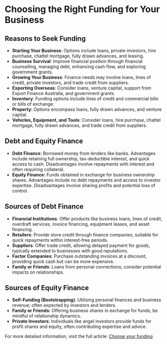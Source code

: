 # Choosing the Right Funding for Your Business

## Reasons to Seek Funding

- **Starting Your Business**: Options include loans, private investors, hire purchase, chattel mortgage, fully drawn advances, and leasing.
- **Business Survival**: Improve financial position through financial counselling, managing debt, enhancing cash flow, and exploring government grants.
- **Growing Your Business**: Finance needs may involve loans, lines of credit, private investors, and trade credit from suppliers.
- **Exporting Overseas**: Consider loans, venture capital, support from Export Finance Australia, and government grants.
- **Inventory**: Funding options include lines of credit and commercial bills or bills of exchange.
- **Property**: Options encompass loans, fully drawn advances, and venture capital.
- **Vehicles, Equipment, and Tools**: Consider loans, hire purchase, chattel mortgage, fully drawn advances, and trade credit from suppliers.

## Debt and Equity Finance

- **Debt Finance**: Borrowed money from lenders like banks. Advantages include retaining full ownership, tax-deductible interest, and quick access to cash. Disadvantages involve repayments with interest and often requiring collateral.
- **Equity Finance**: Funds obtained in exchange for business ownership shares. Advantages include no debt repayments and access to investor expertise. Disadvantages involve sharing profits and potential loss of control.

## Sources of Debt Finance

- **Financial Institutions**: Offer products like business loans, lines of credit, overdraft services, invoice financing, equipment leases, and asset financing.
- **Retailers**: Provide store credit through finance companies, suitable for quick repayments within interest-free periods.
- **Suppliers**: Offer trade credit, allowing delayed payment for goods, typically extended to businesses with good reputations.
- **Factor Companies**: Purchase outstanding invoices at a discount, providing quick cash but can be more expensive.
- **Family or Friends**: Loans from personal connections; consider potential impacts on relationships.

## Sources of Equity Finance

- **Self-Funding (Bootstrapping)**: Utilising personal finances and business revenue; often expected by investors and lenders.
- **Family or Friends**: Offering business shares in exchange for funds; be mindful of relationship dynamics.
- **Private Investors**: Individuals like angel investors provide funds for profit shares and equity, often contributing expertise and advice.

For more detailed information, visit the full article: [Choose your funding](https://business.gov.au/finance/funding/choose-your-funding)
